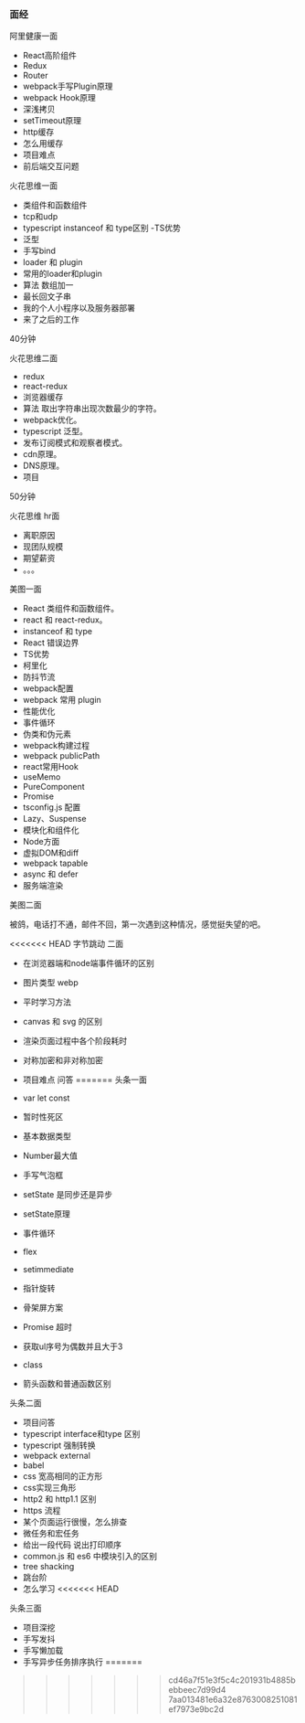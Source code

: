 ### 面经

阿里健康一面

- React高阶组件
- Redux
- Router
- webpack手写Plugin原理
- webpack Hook原理
- 深浅拷贝
- setTimeout原理
- http缓存
- 怎么用缓存
- 项目难点
- 前后端交互问题

火花思维一面

- 类组件和函数组件
- tcp和udp
- typescript instanceof 和 type区别
 -TS优势
- 泛型
- 手写bind
- loader 和 plugin
- 常用的loader和plugin
- 算法 数组加一
- 最长回文子串
- 我的个人小程序以及服务器部署
- 来了之后的工作

40分钟

火花思维二面

- redux
- react-redux
- 浏览器缓存
- 算法 取出字符串出现次数最少的字符。
- webpack优化。
- typescript 泛型。
- 发布订阅模式和观察者模式。
- cdn原理。
- DNS原理。
- 项目

50分钟

火花思维 hr面

- 离职原因
- 现团队规模
- 期望薪资
- 。。。


美图一面

- React 类组件和函数组件。
- react 和 react-redux。
- instanceof 和 type
- React 错误边界
- TS优势
- 柯里化
- 防抖节流
- webpack配置
- webpack 常用 plugin
- 性能优化
- 事件循环
- 伪类和伪元素
- webpack构建过程
- webpack publicPath
- react常用Hook
- useMemo
- PureComponent
- Promise
- tsconfig.js 配置
- Lazy、Suspense
- 模块化和组件化
- Node方面
- 虚拟DOM和diff
- webpack tapable
- async 和 defer
- 服务端渲染

美图二面

被鸽，电话打不通，邮件不回，第一次遇到这种情况，感觉挺失望的吧。

<<<<<<< HEAD
字节跳动 二面

- 在浏览器端和node端事件循环的区别
- 图片类型 webp
- 平时学习方法
- canvas 和 svg 的区别
- 渲染页面过程中各个阶段耗时
- 对称加密和非对称加密
- 项目难点 问答
=======
头条一面

- var let const
- 暂时性死区
- 基本数据类型
- Number最大值
- 手写气泡框
- setState 是同步还是异步
- setState原理
- 事件循环
- flex
- setimmediate
- 指针旋转
- 骨架屏方案
- Promise 超时
- 获取ul序号为偶数并且大于3
- class
- 箭头函数和普通函数区别

头条二面

- 项目问答
- typescript interface和type 区别
- typescript 强制转换
- webpack external
- babel
- css 宽高相同的正方形
- css实现三角形
- http2 和 http1.1 区别
- https 流程
- 某个页面运行很慢，怎么排查
- 微任务和宏任务
- 给出一段代码 说出打印顺序
- common.js 和 es6 中模块引入的区别
- tree shacking
- 跳台阶
- 怎么学习
<<<<<<< HEAD

头条三面

- 项目深挖
- 手写发抖
- 手写懒加载
- 手写异步任务排序执行
=======
>>>>>>> cd46a7f51e3f5c4c201931b4885bebbeec7d99d4
>>>>>>> 7aa013481e6a32e8763008251081ef7973e9bc2d
